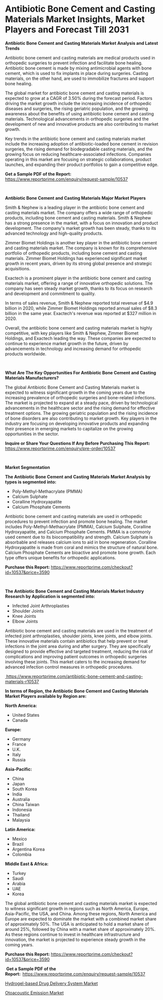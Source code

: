 <p><h1>Antibiotic Bone Cement and Casting Materials Market Insights, Market Players and Forecast Till 2031</h1></p><p><strong>Antibiotic Bone Cement and Casting Materials Market Analysis and Latest Trends</strong></p>
<p><p>Antibiotic bone cement and casting materials are medical products used in orthopedic surgeries to prevent infection and facilitate bone healing. Antibiotic bone cement is made by mixing antimicrobial agents with bone cement, which is used to fix implants in place during surgeries. Casting materials, on the other hand, are used to immobilize fractures and support bone healing.</p><p>The global market for antibiotic bone cement and casting materials is expected to grow at a CAGR of 3.50% during the forecast period. Factors driving the market growth include the increasing incidence of orthopedic diseases and surgeries, the rising geriatric population, and the growing awareness about the benefits of using antibiotic bone cement and casting materials. Technological advancements in orthopedic surgeries and the development of new and innovative products are also contributing to market growth.</p><p>Key trends in the antibiotic bone cement and casting materials market include the increasing adoption of antibiotic-loaded bone cement in revision surgeries, the rising demand for biodegradable casting materials, and the growing focus on reducing healthcare-associated infections. Companies operating in this market are focusing on strategic collaborations, product launches, and expanding their product portfolios to gain a competitive edge.</p></p>
<p><strong>Get a Sample PDF of the Report:&nbsp;</strong> <a href="https://www.reportprime.com/enquiry/request-sample/10537">https://www.reportprime.com/enquiry/request-sample/10537</a></p>
<p>&nbsp;</p>
<p><strong>Antibiotic Bone Cement and Casting Materials Major Market Players</strong></p>
<p><p>Smith & Nephew is a leading player in the antibiotic bone cement and casting materials market. The company offers a wide range of orthopedic products, including bone cement and casting materials. Smith & Nephew has a strong presence in the market, with a focus on innovation and product development. The company's market growth has been steady, thanks to its advanced technology and high-quality products.</p><p>Zimmer Biomet Holdings is another key player in the antibiotic bone cement and casting materials market. The company is known for its comprehensive portfolio of orthopedic products, including bone cement and casting materials. Zimmer Biomet Holdings has experienced significant market growth in recent years, driven by its strong global presence and strategic acquisitions.</p><p>Exactech is a prominent player in the antibiotic bone cement and casting materials market, offering a range of innovative orthopedic solutions. The company has seen steady market growth, thanks to its focus on research and development and commitment to quality.</p><p>In terms of sales revenue, Smith & Nephew reported total revenue of $4.9 billion in 2020, while Zimmer Biomet Holdings reported annual sales of $8.3 billion in the same year. Exactech's revenue was reported at $327 million in 2020.</p><p>Overall, the antibiotic bone cement and casting materials market is highly competitive, with key players like Smith & Nephew, Zimmer Biomet Holdings, and Exactech leading the way. These companies are expected to continue to experience market growth in the future, driven by advancements in technology and increasing demand for orthopedic products worldwide.</p></p>
<p>&nbsp;</p>
<p><strong>What Are The Key Opportunities For Antibiotic Bone Cement and Casting Materials Manufacturers?</strong></p>
<p><p>The global Antibiotic Bone Cement and Casting Materials market is expected to witness significant growth in the coming years due to the increasing prevalence of orthopedic surgeries and bone-related infections. The market is projected to expand at a steady pace, driven by technological advancements in the healthcare sector and the rising demand for effective treatment options. The growing geriatric population and the rising incidence of bone disorders are also contributing to market growth. Key players in the industry are focusing on developing innovative products and expanding their presence in emerging markets to capitalize on the growing opportunities in the sector.</p></p>
<p><strong>Inquire or Share Your Questions If Any Before Purchasing This Report:</strong> <a href="https://www.reportprime.com/enquiry/pre-order/10537">https://www.reportprime.com/enquiry/pre-order/10537</a></p>
<p>&nbsp;</p>
<p><strong>Market Segmentation</strong></p>
<p><strong>The Antibiotic Bone Cement and Casting Materials Market Analysis by types is segmented into:</strong></p>
<p><ul><li>Poly-Methyl-Methacrylate (PMMA)</li><li>Calcium Sulphate</li><li>Coralline Hydroxyapatite</li><li>Calcium Phosphate Cements</li></ul></p>
<p><p>Antibiotic bone cement and casting materials are used in orthopedic procedures to prevent infection and promote bone healing. The market includes Poly-Methyl-Methacrylate (PMMA), Calcium Sulphate, Coralline Hydroxyapatite, and Calcium Phosphate Cements. PMMA is a commonly used cement due to its biocompatibility and strength. Calcium Sulphate is absorbable and releases calcium ions to aid in bone regeneration. Coralline Hydroxyapatite is made from coral and mimics the structure of natural bone. Calcium Phosphate Cements are bioactive and promote bone growth. Each type offers unique benefits for orthopedic applications.</p></p>
<p><strong>Purchase this Report:&nbsp;</strong><a href="https://www.reportprime.com/checkout?id=10537&price=3590">https://www.reportprime.com/checkout?id=10537&price=3590</a></p>
<p>&nbsp;</p>
<p><strong>The Antibiotic Bone Cement and Casting Materials Market Industry Research by Application is segmented into:</strong></p>
<p><ul><li>Infected Joint Arthroplasties</li><li>Shoulder Joints</li><li>Knee Joints</li><li>Elbow Joints</li></ul></p>
<p><p>Antibiotic bone cement and casting materials are used in the treatment of infected joint arthroplasties, shoulder joints, knee joints, and elbow joints. These innovative materials contain antibiotics that help prevent or treat infections in the joint area during and after surgery. They are specifically designed to provide effective and targeted treatment, reducing the risk of complications and improving patient outcomes in orthopedic surgeries involving these joints. This market caters to the increasing demand for advanced infection control measures in orthopedic procedures.</p></p>
<p><a href="https://www.reportprime.com/antibiotic-bone-cement-and-casting-materials-r10537">&nbsp;https://www.reportprime.com/antibiotic-bone-cement-and-casting-materials-r10537</a></p>
<p><strong>In terms of Region, the Antibiotic Bone Cement and Casting Materials Market Players available by Region are:</strong></p>
<p>
    <p> <strong> North America: </strong>
        <ul>
            <li>United States</li>
            <li>Canada</li>
        </ul>
        </p> 
    <p> <strong> Europe: </strong>
        <ul>
            <li>Germany</li>
            <li>France</li>
            <li>U.K.</li>
            <li>Italy</li>
            <li>Russia</li>
        </ul>
        </p> 
    <p> <strong> Asia-Pacific: </strong>
        <ul>
            <li>China</li>
            <li>Japan</li>
            <li>South Korea</li>
            <li>India</li>
            <li>Australia</li>
            <li>China Taiwan</li>
            <li>Indonesia</li>
            <li>Thailand</li>
            <li>Malaysia</li>
        </ul>
        </p> 
    <p> <strong> Latin America: </strong>
        <ul>
            <li>Mexico</li>
            <li>Brazil</li>
            <li>Argentina Korea</li>
            <li>Colombia</li>
        </ul>
        </p> 
    <p> <strong> Middle East & Africa: </strong>
        <ul>
            <li>Turkey</li>
            <li>Saudi</li>
            <li>Arabia</li>
            <li>UAE</li>
            <li>Korea</li>
        </ul>
    </p>
    </p>
<p><p>The global antibiotic bone cement and casting materials market is expected to witness significant growth in regions such as North America, Europe, Asia-Pacific, the USA, and China. Among these regions, North America and Europe are expected to dominate the market with a combined market share of approximately 50%. The USA is anticipated to hold a market share of around 25%, followed by China with a market share of approximately 20%. As these regions continue to invest in healthcare infrastructure and innovation, the market is projected to experience steady growth in the coming years.</p></p>
<p><strong>Purchase this Report: </strong><a href="https://www.reportprime.com/checkout?id=10537&price=3590">https://www.reportprime.com/checkout?id=10537&price=3590</a></p>
<p>&nbsp;<strong>Get a Sample PDF of the Report:&nbsp;&nbsp;</strong><a href="https://www.reportprime.com/enquiry/request-sample/10537">https://www.reportprime.com/enquiry/request-sample/10537</a></p>
<p><strong></strong></p>
<p><p><a href="https://medium.com/@owen.mclean8956/hydrogel-based-drug-delivery-system-market-share-size-trends-industry-analysis-report-by-ebd250584421">Hydrogel-based Drug Delivery System Market</a></p><p><a href="https://github.com/jahid123ahm/Market-Research-Report-List-2/blob/main/otoacoustic-emission-market.md">Otoacoustic Emission Market</a></p></p>